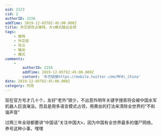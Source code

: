 ```yaml
---
aid: 2123
cid: 2
authorID: 2156
addTime: 2019-12-05T02:45:00.000Z
title: 外交部攻占推特，大v模式输出全球
tags:
    - 推特
    - 外交部
    - 攻占
    - 输出
    - 模式
comments:
    -
        authorID: 2156
        addTime: 2019-12-05T02:45:00.000Z
        content: '补充链接https://mobile.twitter.com/MFA\_China'
date: 2019-12-05T02:45:00.000Z
category: 时政
---
```


现在官方号才几十个，友好“老外”很少，不出意外明年关键字搜索将会被中国水军机器人巨浪淹没。而且是用多语言模式占领，用黄丝的打法来清除全世界的“不和谐声音”

过两三年全球都要讲“中国话”关注中国大v，因为中国有全世界最多的僵尸网络，养号这种小事，嘿嘿
